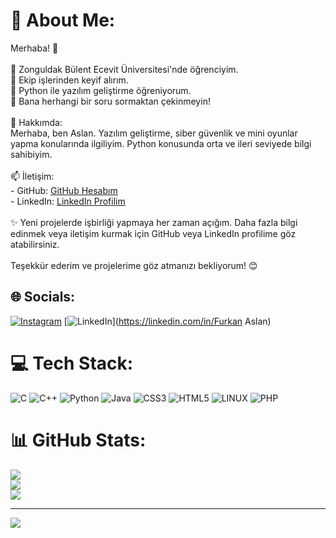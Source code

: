 # 💫 About Me:
Merhaba! 👋<br><br>🔭 Zonguldak Bülent Ecevit Üniversitesi'nde öğrenciyim.<br>👯 Ekip işlerinden keyif alırım.<br>🌱 Python ile yazılım geliştirme öğreniyorum.<br>💬 Bana herhangi bir soru sormaktan çekinmeyin!<br><br>💼 Hakkımda:<br>Merhaba, ben Aslan. Yazılım geliştirme, siber güvenlik ve mini oyunlar yapma konularında ilgiliyim. Python konusunda orta ve ileri seviyede bilgi sahibiyim.<br><br>📫 İletişim:<br>- GitHub: [GitHub Hesabım](https://github.com/Furkanaslann)<br>- LinkedIn: [LinkedIn Profilim](https://www.linkedin.com/in/furkan-aslan-a2124423a)<br><br>✨ Yeni projelerde işbirliği yapmaya her zaman açığım. Daha fazla bilgi edinmek veya iletişim kurmak için GitHub veya LinkedIn profilime göz atabilirsiniz.<br><br>Teşekkür ederim ve projelerime göz atmanızı bekliyorum! 😊<br>


## 🌐 Socials:
[![Instagram](https://img.shields.io/badge/Instagram-%23E4405F.svg?logo=Instagram&logoColor=white)](https://instagram.com/furkan.aslnn) [![LinkedIn](https://img.shields.io/badge/LinkedIn-%230077B5.svg?logo=linkedin&logoColor=white)](https://linkedin.com/in/Furkan Aslan) 

# 💻 Tech Stack:
![C](https://img.shields.io/badge/c-%2300599C.svg?style=flat-square&logo=c&logoColor=white) ![C++](https://img.shields.io/badge/c++-%2300599C.svg?style=flat-square&logo=c%2B%2B&logoColor=white) ![Python](https://img.shields.io/badge/python-3670A0?style=flat-square&logo=python&logoColor=ffdd54) ![Java](https://img.shields.io/badge/java-%23ED8B00.svg?style=flat-square&logo=java&logoColor=white) ![CSS3](https://img.shields.io/badge/css3-%231572B6.svg?style=flat-square&logo=css3&logoColor=white) ![HTML5](https://img.shields.io/badge/html5-%23E34F26.svg?style=flat-square&logo=html5&logoColor=white) ![LINUX](https://img.shields.io/badge/Linux-FCC624?style=flat-square&logo=linux&logoColor=black) ![PHP](https://img.shields.io/badge/php-%23777BB4.svg?style=flat-square&logo=php&logoColor=white)
# 📊 GitHub Stats:
![](https://github-readme-stats.vercel.app/api?username=Furkanaslnn&theme=dark&hide_border=false&include_all_commits=false&count_private=false)<br/>
![](https://github-readme-streak-stats.herokuapp.com/?user=Furkanaslnn&theme=dark&hide_border=false)<br/>
![](https://github-readme-stats.vercel.app/api/top-langs/?username=Furkanaslnn&theme=dark&hide_border=false&include_all_commits=false&count_private=false&layout=compact)

---
[![](https://visitcount.itsvg.in/api?id=Furkanaslnn&icon=1&color=3)](https://visitcount.itsvg.in)

<!-- Proudly created with GPRM ( https://gprm.itsvg.in ) -->